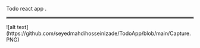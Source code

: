 Todo react app .
<hr style="border:2px solid gray">
![alt text](https://github.com/seyedmahdihosseinizade/TodoApp/blob/main/Capture.PNG)
